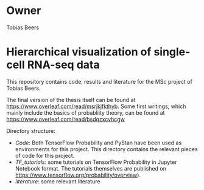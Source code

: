 # Owner
Tobias Beers

# Hierarchical visualization of single-cell RNA-seq data

This repository contains code, results and literature for the MSc project of Tobias Beers. 

The final version of the thesis itself can be found at
https://www.overleaf.com/read/msrjkjfkthyb. Some first writings, which mainly include the basics of probabliity theory, can be found at
https://www.overleaf.com/read/bsdqzxcvhcgw

Directory structure:
   * *Code*: Both TensorFlow Probability and PyStan have been used as environments for this project. This directory contains the relevant pieces of code for this project.
   * *TF_tutorials*: some tutorials on TensorFlow Probability in Jupyter Notebook format. The tutorials themselves are published on https://www.tensorflow.org/probability/overview). 
   * *literature*: some relevant literature

